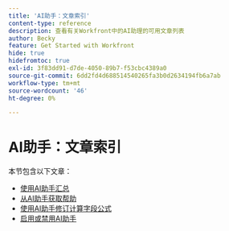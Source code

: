 ```yaml
---
title: 'AI助手：文章索引'
content-type: reference
description: 查看有关Workfront中的AI助理的可用文章列表
author: Becky
feature: Get Started with Workfront
hide: true
hidefromtoc: true
exl-id: 3f83dd91-d7de-4050-89b7-f53cbc4389a0
source-git-commit: 6dd2fd4d688514540265fa3b0d2634194fb6a7ab
workflow-type: tm+mt
source-wordcount: '46'
ht-degree: 0%

---
```


# AI助手：文章索引

本节包含以下文章：

* [使用AI助手汇总](/help/quicksilver/workfront-basics/ai-assistant/summarize-this.md)
* [从AI助手获取帮助](/help/quicksilver/workfront-basics/ai-assistant/use-ai-to-retrieve-instructions.md)
* [使用AI助手修订计算字段公式](/help/quicksilver/workfront-basics/ai-assistant/use-ai-assistant-to-check-formulas.md)
* [启用或禁用AI助手](/help/quicksilver/workfront-basics/ai-assistant/enable-or-disable-assistant.md)
